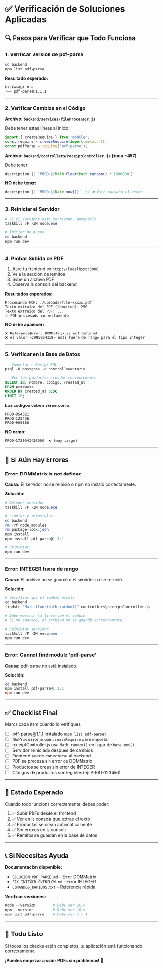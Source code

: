 # ✅ Verificación de Soluciones Aplicadas

## 🔍 Pasos para Verificar que Todo Funciona

### 1. Verificar Versión de pdf-parse

```powershell
cd backend
npm list pdf-parse
```

**Resultado esperado:**
```
backend@1.0.0
└── pdf-parse@1.1.1
```

---

### 2. Verificar Cambios en el Código

**Archivo: `backend/services/fileProcessor.js`**

Debe tener estas líneas al inicio:
```javascript
import { createRequire } from 'module';
const require = createRequire(import.meta.url);
const pdfParse = require('pdf-parse');
```

**Archivo: `backend/controllers/receiptController.js` (línea ~457)**

Debe tener:
```javascript
description || `PROD-${Math.floor(Math.random() * 1000000)}`
```

**NO debe tener:**
```javascript
description || `PROD-${Date.now()}`  // ❌ Esto causaba el error
```

---

### 3. Reiniciar el Servidor

```powershell
# Si el servidor está corriendo, detenerlo
taskkill /F /IM node.exe

# Iniciar de nuevo
cd backend
npm run dev
```

---

### 4. Probar Subida de PDF

1. Abre tu frontend en `http://localhost:3000`
2. Ve a la sección de remitos
3. Sube un archivo PDF
4. Observa la consola del backend

**Resultados esperados:**
```
Procesando PDF: ./uploads/file-xxxxx.pdf
Texto extraído del PDF (longitud): 250
Texto extraído del PDF: ...
✅ PDF procesado correctamente
```

**NO debe aparecer:**
```
❌ ReferenceError: DOMMatrix is not defined
❌ el valor «2995954318» está fuera de rango para el tipo integer
```

---

### 5. Verificar en la Base de Datos

```sql
-- Conectar a PostgreSQL
psql -U postgres -d controlInventario

-- Ver los productos creados recientemente
SELECT id, nombre, codigo, created_at 
FROM products 
ORDER BY created_at DESC 
LIMIT 10;
```

**Los códigos deben verse como:**
```
PROD-854321
PROD-123456
PROD-999888
```

**NO como:**
```
PROD-1729043428000  ❌ (muy largo)
```

---

## 🐛 Si Aún Hay Errores

### Error: DOMMatrix is not defined

**Causa:** El servidor no se reinició o npm no instaló correctamente.

**Solución:**
```powershell
# Detener servidor
taskkill /F /IM node.exe

# Limpiar y reinstalar
cd backend
rm -rf node_modules
rm package-lock.json
npm install
npm install pdf-parse@1.1.1

# Reiniciar
npm run dev
```

---

### Error: INTEGER fuera de rango

**Causa:** El archivo no se guardó o el servidor no se reinició.

**Solución:**
```powershell
# Verificar que el cambio existe
cd backend
findstr "Math.floor(Math.random()" controllers\receiptController.js

# Debe mostrar la línea con el cambio
# Si no aparece, el archivo no se guardó correctamente

# Reiniciar servidor
taskkill /F /IM node.exe
npm run dev
```

---

### Error: Cannot find module 'pdf-parse'

**Causa:** pdf-parse no está instalado.

**Solución:**
```powershell
cd backend
npm install pdf-parse@1.1.1
npm run dev
```

---

## ✅ Checklist Final

Marca cada ítem cuando lo verifiques:

- [ ] pdf-parse@1.1.1 instalado (`npm list pdf-parse`)
- [ ] fileProcessor.js usa `createRequire` para importar
- [ ] receiptController.js usa `Math.random()` en lugar de `Date.now()`
- [ ] Servidor reiniciado después de cambios
- [ ] Frontend puede conectarse al backend
- [ ] PDF se procesa sin error de DOMMatrix
- [ ] Productos se crean sin error de INTEGER
- [ ] Códigos de productos son legibles (ej: PROD-123456)

---

## 🎯 Estado Esperado

Cuando todo funciona correctamente, debes poder:

1. ✅ Subir PDFs desde el frontend
2. ✅ Ver en la consola que extrae el texto
3. ✅ Productos se crean automáticamente
4. ✅ Sin errores en la consola
5. ✅ Remitos se guardan en la base de datos

---

## 📞 Si Necesitas Ayuda

**Documentación disponible:**
- `SOLUCION_PDF_PARSE.md` - Error DOMMatrix
- `FIX_INTEGER_OVERFLOW.md` - Error INTEGER
- `COMANDOS_RAPIDOS.txt` - Referencia rápida

**Verificar versiones:**
```powershell
node --version        # Debe ser 20.x
npm --version         # Debe ser 10.x
npm list pdf-parse    # Debe ser 1.1.1
```

---

## 🚀 Todo Listo

Si todos los checks están completos, tu aplicación está funcionando correctamente. 

**¡Puedes empezar a subir PDFs sin problemas!** 🎉

